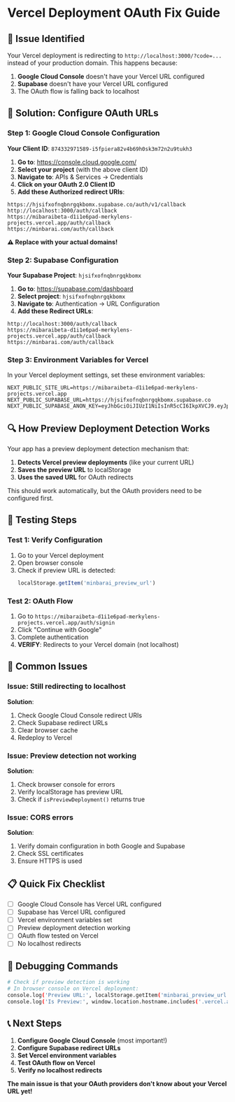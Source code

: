 # Vercel Deployment OAuth Fix Guide

## 🚨 Issue Identified

Your Vercel deployment is redirecting to `http://localhost:3000/?code=...` instead of your production domain. This happens because:

1. **Google Cloud Console** doesn't have your Vercel URL configured
2. **Supabase** doesn't have your Vercel URL configured
3. The OAuth flow is falling back to localhost

## 🔧 Solution: Configure OAuth URLs

### Step 1: Google Cloud Console Configuration

**Your Client ID**: `874332971589-i5fpiera82v4b69h0sk3m72n2u9tukh3`

1. **Go to**: https://console.cloud.google.com/
2. **Select your project** (with the above client ID)
3. **Navigate to**: APIs & Services → Credentials
4. **Click on your OAuth 2.0 Client ID**
5. **Add these Authorized redirect URIs**:

```
https://hjsifxofnqbnrgqkbomx.supabase.co/auth/v1/callback
http://localhost:3000/auth/callback
https://mibaraibeta-d1i1e6pad-merkylens-projects.vercel.app/auth/callback
https://minbarai.com/auth/callback
```

**⚠️ Replace with your actual domains!**

### Step 2: Supabase Configuration

**Your Supabase Project**: `hjsifxofnqbnrgqkbomx`

1. **Go to**: https://supabase.com/dashboard
2. **Select project**: `hjsifxofnqbnrgqkbomx`
3. **Navigate to**: Authentication → URL Configuration
4. **Add these Redirect URLs**:

```
http://localhost:3000/auth/callback
https://mibaraibeta-d1i1e6pad-merkylens-projects.vercel.app/auth/callback
https://minbarai.com/auth/callback
```

### Step 3: Environment Variables for Vercel

In your Vercel deployment settings, set these environment variables:

```env
NEXT_PUBLIC_SITE_URL=https://mibaraibeta-d1i1e6pad-merkylens-projects.vercel.app
NEXT_PUBLIC_SUPABASE_URL=https://hjsifxofnqbnrgqkbomx.supabase.co
NEXT_PUBLIC_SUPABASE_ANON_KEY=eyJhbGciOiJIUzI1NiIsInR5cCI6IkpXVCJ9.eyJpc3MiOiJzdXBhYmFzZSIsInJlZiI6Imhqc2lmeG9mbnFibnJncWtib214Iiwicm9sZSI6ImFub24iLCJpYXQiOjE3NjA1Mjg5NTAsImV4cCI6MjA3NjEwNDk1MH0.zKHLaT6H5HtjUgG_gZxmgsPpMY7GE7l0rdiMitn9iaY
```

## 🔍 How Preview Deployment Detection Works

Your app has a preview deployment detection mechanism that:

1. **Detects Vercel preview deployments** (like your current URL)
2. **Saves the preview URL** to localStorage
3. **Uses the saved URL** for OAuth redirects

This should work automatically, but the OAuth providers need to be configured first.

## 🧪 Testing Steps

### Test 1: Verify Configuration
1. Go to your Vercel deployment
2. Open browser console
3. Check if preview URL is detected:
   ```javascript
   localStorage.getItem('minbarai_preview_url')
   ```

### Test 2: OAuth Flow
1. Go to `https://mibaraibeta-d1i1e6pad-merkylens-projects.vercel.app/auth/signin`
2. Click "Continue with Google"
3. Complete authentication
4. **VERIFY**: Redirects to your Vercel domain (not localhost)

## 🚨 Common Issues

### Issue: Still redirecting to localhost
**Solution**: 
1. Check Google Cloud Console redirect URIs
2. Check Supabase redirect URLs
3. Clear browser cache
4. Redeploy to Vercel

### Issue: Preview detection not working
**Solution**:
1. Check browser console for errors
2. Verify localStorage has preview URL
3. Check if `isPreviewDeployment()` returns true

### Issue: CORS errors
**Solution**:
1. Verify domain configuration in both Google and Supabase
2. Check SSL certificates
3. Ensure HTTPS is used

## 📋 Quick Fix Checklist

- [ ] Google Cloud Console has Vercel URL configured
- [ ] Supabase has Vercel URL configured
- [ ] Vercel environment variables set
- [ ] Preview deployment detection working
- [ ] OAuth flow tested on Vercel
- [ ] No localhost redirects

## 🔧 Debugging Commands

```bash
# Check if preview detection is working
# In browser console on Vercel deployment:
console.log('Preview URL:', localStorage.getItem('minbarai_preview_url'))
console.log('Is Preview:', window.location.hostname.includes('.vercel.app'))
```

## 📞 Next Steps

1. **Configure Google Cloud Console** (most important!)
2. **Configure Supabase redirect URLs**
3. **Set Vercel environment variables**
4. **Test OAuth flow on Vercel**
5. **Verify no localhost redirects**

**The main issue is that your OAuth providers don't know about your Vercel URL yet!**


